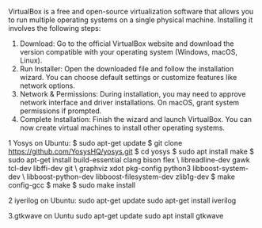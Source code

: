 VirtualBox is a free and open-source virtualization software that allows you to run multiple operating systems on a single physical machine. Installing it involves the following steps:
1.	Download: Go to the official VirtualBox website and download the version compatible with your operating system (Windows, macOS, Linux).
2.	Run Installer: Open the downloaded file and follow the installation wizard. You can choose default settings or customize features like network options.
3.	Network & Permissions: During installation, you may need to approve network interface and driver installations. On macOS, grant system permissions if prompted.
4.	Complete Installation: Finish the wizard and launch VirtualBox. You can now create virtual machines to install other operating systems.

1 Yosys on Ubuntu:
$ sudo apt-get update
$ git clone https://github.com/YosysHQ/yosys.git
$ cd yosys
$ sudo apt install make
$ sudo apt-get install build-essential clang bison flex \ libreadline-dev gawk tcl-dev libffi-dev git \ graphviz xdot pkg-config python3 libboost-system-dev \ libboost-python-dev libboost-filesystem-dev zlib1g-dev 
$ make config-gcc 
$ make 
$ sudo make install     

2 iyerilog on Ubuntu:
sudo apt-get update 
sudo apt-get install iverilog

3.gtkwave on Uuntu
sudo apt-get update 
sudo apt install gtkwave
